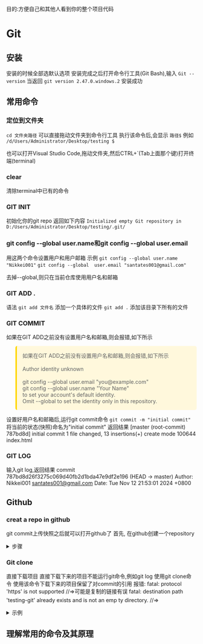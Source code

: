 目的:方便自己和其他人看到你的整个项目代码
# Git

## 安装

安装的时候全部选默认选项
安装完成之后打开命令行工具(Git Bash),输入
`Git --version`
当返回
`git version 2.47.0.windows.2`
安装成功

## 常用命令

### 定位到文件夹

`cd 文件夹路径`
可以直接拖动文件夹到命令行工具
执行该命令后,会显示
`路径$`
例如
`/d/Users/Administrator/Desktop/testing
$`

也可以打开Visual Studio Code,拖动文件夹,然后CTRL+\`(Tab上面那个键)打开终端(terminal)

### clear
清除terminal中已有的命令
### GIT INIT
初始化你的git repo
返回如下内容
`Initialized empty Git repository in D:/Users/Administrator/Desktop/testing/.git/`

### git config --global user.name和git config --global  user.email

用这两个命令设置用户和用户邮箱
示例
`git config --global user.name "Nikkei001"`
`git config --global  user.email "santates001@gmail.com"`

去掉--global,则只在当前仓库使用用户名和邮箱
### GIT ADD .
语法
`git add 文件名`
添加一个具体的文件
`git add .`
添加该目录下所有的文件

### GIT COMMIT
如果在GIT ADD之前没有设置用户名和邮箱,则会报错,如下所示
<blockquote style="background-color: #fff8dc; padding: 15px; border-radius: 5px; border-left: 4px solid #ffd700;"> 
如果在GIT ADD之前没有设置用户名和邮箱,则会报错,如下所示<br><br>
Author identity unknown<br><br>
git config --global user.email "you@example.com"<br>
git config --global user.name "Your Name"<br>
to set your account's default identity.<br>
Omit --global to set the identity only in this repository.
</blockquote>


设置好用户名和邮箱后,运行git commit命令
`git commit -m "initial commit"`
将当前的状态(快照)命名为"initial commit"
返回结果
\[master (root-commit) 787bd8d\] initial commit
 1 file changed, 13 insertions(+)
 create mode 100644 index.html

### GIT LOG
输入git log,返回结果
commit 787bd8d26f3275c069d40fb2d1bda47e9df2e196 (HEAD -> master)
Author: Nikkei001 <santates001@gmail.com>
Date:   Tue Nov 12 21:53:01 2024 +0800


## Github

### creat a repo in github

git commit上传快照之后就可以打开github了
首先, 在github创建一个repository
<details> 
	<summary>步骤</summary>
	<pre>
		<div><img src="https://ooo.0x0.ooo/2024/11/13/OHmrvc.png" alt="OHmrvc.png" border="0" width = 1500></div>
		<div><img src="https://ooo.0x0.ooo/2024/11/13/OHmAdr.png" alt="OHmAdr.png" border="0" width = 1500></div>
		<div><img src="https://ooo.0x0.ooo/2024/11/13/OHmZaM.png" alt="OHmZaM.png" border="0"></div>
		<p>然后选择https,复制出现的命令到vscode,运行即可<br>
		git remote add origin https://github.com/Nikkei001/CSharp.git<br>
		git branch -M main<br>
		git push -u origin main
		</p>
	</pre>
</details>


### Git clone

直接下载项目
直接下载下来的项目不能运行git命令,例如git log
使用git clone命令
使用该命令下载下来的项目保留了对commit的引用
报错:
fatal: protocol 'https' is not supported //=>可能是复制的链接有误
fatal: destination path 'testing-git' already exists and is not an emp
ty directory. //=> 
<details> 
	<summary>示例</summary>
	<pre>
		<img src="https://ooo.0x0.ooo/2024/11/20/OHELpx.png" alt="OHELpx.png" border="0">
		<img src="https://ooo.0x0.ooo/2024/11/20/OHEEYj.png" alt="OHEEYj.png" border="0">
	</pre>
</details>

## 理解常用的命令及其原理



